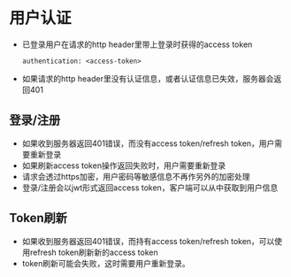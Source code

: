 # 用户认证

* 已登录用户在请求的http header里带上登录时获得的access token
    ```text
    authentication: <access-token>
    ```
  
* 如果请求的http header里没有认证信息，或者认证信息已失效，服务器会返回401
  
## 登录/注册

* 如果收到服务器返回401错误，而没有access token/refresh token，用户需要重新登录
* 如果刷新access token操作返回失败时，用户需要重新登录
* 请求会透过https加密，用户密码等敏感信息不再作另外的加密处理
* 登录/注册会以jwt形式返回access token，客户端可以从中获取到用户信息

## Token刷新

* 如果收到服务器返回401错误，而持有access token/refresh token，可以使用refresh token刷新新的access token
* token刷新可能会失败，这时需要用户重新登录。
